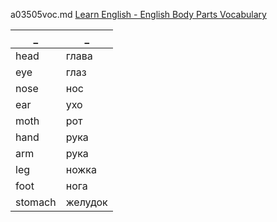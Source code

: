 a03505voc.md 
[Learn English - English Body Parts Vocabulary](https://www.youtube.com/watch?v=Zo9fQ9A60rU)  



_|_
--|--
head|глава
eye|глаз
nose|нос
ear|ухо
moth|рот
hand|рука
arm|рука
leg|ножка
foot|нога
stomach|желудок

